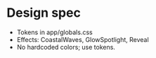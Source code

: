 # Design spec
- Tokens in app/globals.css
- Effects: CoastalWaves, GlowSpotlight, Reveal
- No hardcoded colors; use tokens.

